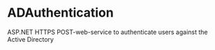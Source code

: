 # ADAuthentication
ASP.NET HTTPS POST-web-service to authenticate users against the Active Directory
